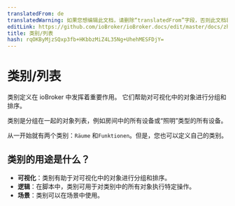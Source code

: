 ```yaml
---
translatedFrom: de
translatedWarning: 如果您想编辑此文档，请删除“translatedFrom”字段，否则此文档将再次自动翻译
editLink: https://github.com/ioBroker/ioBroker.docs/edit/master/docs/zh-cn/basics/enums.md
title: 类别/列表
hash: rqOKByMjzSQxp3fb+HKbbzMiZ4L35Ng+UhehMESFDjY=
---
```

# 类别/列表
类别定义在 ioBroker 中发挥着重要作用。
它们帮助对可视化中的对象进行分组和排序。

类别是分组在一起的对象列表，例如房间中的所有设备或“照明”类型的所有设备。

从一开始就有两个类别：`Räume` 和`Funktionen`。但是，您也可以定义自己的类别。

## 类别的用途是什么？
- **可视化**：类别有助于对可视化中的对象进行分组和排序。
- **逻辑**：在脚本中，类别可用于对类别中的所有对象执行特定操作。
- **场景**：类别可以在场景中使用。